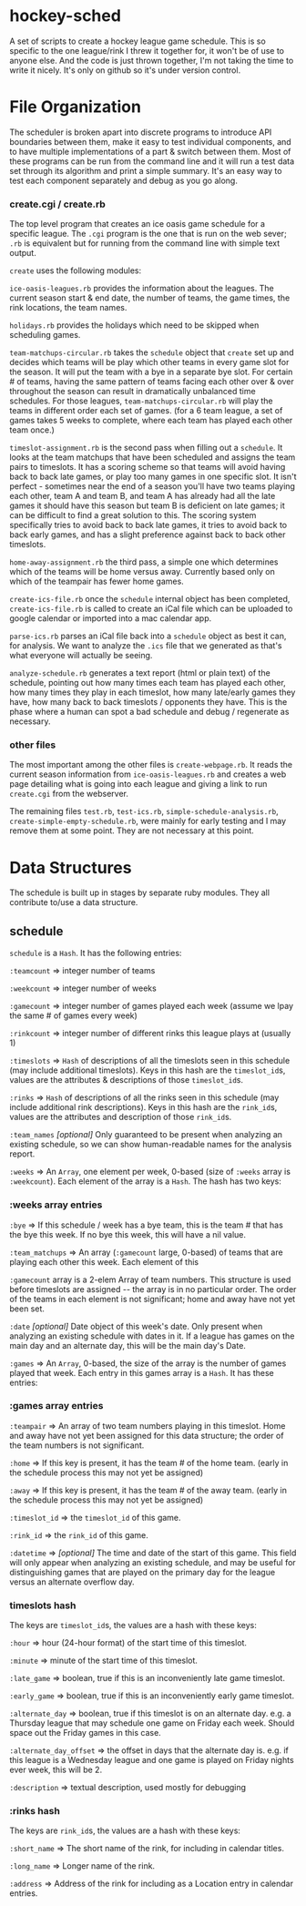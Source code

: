 # hockey-sched
A set of scripts to create a hockey league game schedule.  This is so specific to the one league/rink I threw it together for, 
it won't be of use to anyone else.  And the code is just thrown together, I'm not taking the time to write it nicely.  It's only
on github so it's under version control.

# File Organization

The scheduler is broken apart into discrete programs to introduce API boundaries between them, make it easy to test individual components, and to have multiple implementations of a part & switch between them.  Most of these programs can be run from the command line and it will run a test data set through its algorithm and print a simple summary.  It's an easy way to test each component separately and debug as you go along.

### create.cgi / create.rb

The top level program that creates an ice oasis game schedule for a specific league.  The `.cgi` program is the one that is run on the web sever; `.rb` is equivalent but for running from the command line with simple text output.

`create` uses the following modules:

`ice-oasis-leagues.rb` provides the information about the leagues.  The current season start & end date, the number of teams, the game times, the rink locations, the team names.

`holidays.rb` provides the holidays which need to be skipped when scheduling games.

`team-matchups-circular.rb` takes the `schedule` object that `create` set up and decides which teams will be play which other teams in every game slot for the season.  It will put the team with a bye in a separate bye slot.  For certain # of teams, having the same pattern of teams facing each other over & over throughout the season can result in dramatically unbalanced time schedules.  For those leagues, `team-matchups-circular.rb` will play the teams in different order each set of games.  (for a 6 team league, a set of games takes 5 weeks to complete, where each team has played each other team once.)

`timeslot-assignment.rb` is the second pass when filling out a `schedule`.  It looks at the team matchups that have been scheduled and assigns the team pairs to timeslots.  It has a scoring scheme so that teams will avoid having back to back late games, or play too many games in one specific slot.  It isn't perfect - sometimes near the end of a season you'll have two teams playing each other, team A and team B, and team A has already had all the late games it should have this season but team B is deficient on late games; it can be difficult to find a great solution to this.  The scoring system specifically tries to avoid back to back late games, it tries to avoid back to back early games, and has a slight preference against back to back other timeslots.

`home-away-assignment.rb` the third pass, a simple one which determines which of the teams will be home versus away.  Currently based only on which of the teampair has fewer home games.

`create-ics-file.rb` once the `schedule` internal object has been completed, `create-ics-file.rb` is called to create an iCal file which can be uploaded to google calendar or imported into a mac calendar app.

`parse-ics.rb` parses an iCal file back into a `schedule` object as best it can, for analysis.  We want to analyze the `.ics` file that we generated as that's what everyone will actually be seeing.

`analyze-schedule.rb` generates a text report (html or plain text) of the schedule, pointing out how many times each team has played each other, how many times they play in each timeslot, how many late/early games they have, how many back to back timeslots / opponents they have.  This is the phase where a human can spot a bad schedule and debug / regenerate as necessary.

### other files

The most important among the other files is `create-webpage.rb`.  It reads the current season information from `ice-oasis-leagues.rb` and creates a web page detailing what is going into each league and giving a link to run `create.cgi` from the webserver.

The remaining files `test.rb`, `test-ics.rb`, `simple-schedule-analysis.rb`, `create-simple-empty-schedule.rb`, were mainly for early testing and I may remove them at some point.  They are not necessary at this point.




# Data Structures

The schedule is built up in stages by separate ruby modules.  They all contribute to/use a data structure.  

## schedule

`schedule` is a `Hash`.  It has the following entries:

`:teamcount` => integer number of teams

`:weekcount` => integer number of weeks

`:gamecount` => integer number of games played each week (assume we lpay the same # of games every week)

`:rinkcount` => integer number of different rinks this league plays at (usually 1)

`:timeslots` => `Hash` of descriptions of all the timeslots seen in this schedule (may include additional timeslots).  Keys in this hash are the `timeslot_id`s, values are the attributes & descriptions of those `timeslot_id`s.

`:rinks` => `Hash` of descriptions of all the rinks seen in this schedule (may include additional rink descriptions).  Keys in this hash are the `rink_id`s, values are the attributes and description of those `rink_id`s.

`:team_names` *[optional]* Only guaranteed to be present when analyzing an existing schedule, so we can show human-readable names for the analysis report.

`:weeks` => An `Array`, one element per week, 0-based (size of `:weeks` array is `:weekcount`).  Each element of the array is a `Hash`.  The hash has two keys:

### :weeks array entries

`:bye` => If this schedule / week has a bye team, this is the team # that has the bye this week. If no bye this week, this will have a nil value.

`:team_matchups` => An array (`:gamecount` large, 0-based) of teams that are playing each other this week.  Each element of this 

`:gamecount` array is a 2-elem Array of team numbers. This structure is used before timeslots are assigned -- the array is in no particular order.  The order of the teams in each element is not significant; home and away have not yet been set.

`:date` *[optional]*  Date object of this week's date.  Only present when analyzing an existing schedule with dates in it.  If a league has games on the main day and an alternate day, this will be the main day's Date.

`:games` => An  `Array`, 0-based, the size of the array is the number of games played that week.  Each entry in this games array is a `Hash`.  It has these entries:

### :games array entries

`:teampair` => An array of two team numbers playing in this timeslot.  Home and away have not yet been assigned for this data structure; the order of the team numbers is not significant.

`:home` => If this key is present, it has the team # of the home team. (early in the schedule process this may not yet be assigned)

`:away` => If this key is present, it has the team # of the away team. (early in the schedule process this may not yet be assigned)

`:timeslot_id` => the `timeslot_id` of this game.

`:rink_id` => the `rink_id` of this game.

`:datetime` => *[optional]* The time and date of the start of this game.  This field will only appear when analyzing an existing schedule, and may be useful for distinguishing games that are played on the primary day for the league versus an alternate overflow day.


### timeslots hash

The keys are `timeslot_id`s, the values are a hash with these keys:

`:hour` => hour (24-hour format) of the start time of this timeslot.

`:minute` => minute of the start time of this timeslot.

`:late_game` => boolean, true if this is an inconveniently late game timeslot.

`:early_game` => boolean, true if this is an inconveniently early game timeslot.

`:alternate_day` => boolean, true if this timeslot is on an alternate day.  e.g. a Thursday league that may schedule one game on Friday each week.  Should space out the Friday games in this case.

`:alternate_day_offset` => the offset in days that the alternate day is.  e.g. if this league is a Wednesday league and one game is played on Friday nights ever week, this will be 2.  

`:description` => textual description, used mostly for debugging

### :rinks hash

The keys are `rink_id`s, the values are a hash with these keys:

`:short_name` => The short name of the rink, for including in calendar titles.

`:long_name` => Longer name of the rink.

`:address` => Address of the rink for including as a Location entry in calendar entries.